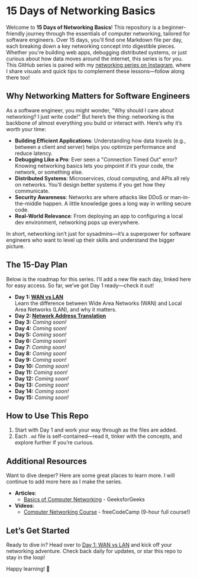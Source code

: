 # 15 Days of Networking Basics

Welcome to **15 Days of Networking Basics**! This repository is a beginner-friendly journey through the essentials of computer networking, tailored for software engineers. Over 15 days, you'll find one Markdown file per day, each breaking down a key networking concept into digestible pieces. Whether you're building web apps, debugging distributed systems, or just curious about how data moves around the internet, this series is for you. This GitHub series is paired with my [networking series on Instagram](https://www.instagram.com/arjay_the_dev/), where I share visuals and quick tips to complement these lessons—follow along there too!

## Why Networking Matters for Software Engineers

As a software engineer, you might wonder, "Why should I care about networking? I just write code!" But here’s the thing: networking is the backbone of almost everything you build or interact with. Here’s why it’s worth your time:

- **Building Efficient Applications**: Understanding how data travels (e.g., between a client and server) helps you optimize performance and reduce latency.
- **Debugging Like a Pro**: Ever seen a "Connection Timed Out" error? Knowing networking basics lets you pinpoint if it’s your code, the network, or something else.
- **Distributed Systems**: Microservices, cloud computing, and APIs all rely on networks. You’ll design better systems if you get how they communicate.
- **Security Awareness**: Networks are where attacks like DDoS or man-in-the-middle happen. A little knowledge goes a long way in writing secure code.
- **Real-World Relevance**: From deploying an app to configuring a local dev environment, networking pops up everywhere.

In short, networking isn’t just for sysadmins—it’s a superpower for software engineers who want to level up their skills and understand the bigger picture.

## The 15-Day Plan

Below is the roadmap for this series. I’ll add a new file each day, linked here for easy access. So far, we’ve got Day 1 ready—check it out!

- **Day 1: [WAN vs LAN](./wan_vs_lan.md)**  
  Learn the difference between Wide Area Networks (WAN) and Local Area Networks (LAN), and why it matters.
- **Day 2: [Network Address Translation](./nat.md)** 
- **Day 3:** *Coming soon!*  
- **Day 4:** *Coming soon!*  
- **Day 5:** *Coming soon!*  
- **Day 6:** *Coming soon!*  
- **Day 7:** *Coming soon!*  
- **Day 8:** *Coming soon!*  
- **Day 9:** *Coming soon!*  
- **Day 10:** *Coming soon!*  
- **Day 11:** *Coming soon!*  
- **Day 12:** *Coming soon!*  
- **Day 13:** *Coming soon!*  
- **Day 14:** *Coming soon!*  
- **Day 15:** *Coming soon!*  

## How to Use This Repo

1. Start with Day 1 and work your way through as the files are added.
2. Each `.md` file is self-contained—read it, tinker with the concepts, and explore further if you’re curious.

## Additional Resources

Want to dive deeper? Here are some great places to learn more. I will continue to add more here as I make the series.
- **Articles**:
  - [Basics of Computer Networking](https://www.geeksforgeeks.org/basics-computer-networking/) - GeeksforGeeks
- **Videos**:
  - [Computer Networking Course](https://www.youtube.com/watch?v=qiQR5rTSshw) - freeCodeCamp (9-hour full course!)

## Let’s Get Started

Ready to dive in? Head over to [Day 1: WAN vs LAN](./wan_vs_lan.md) and kick off your networking adventure. Check back daily for updates, or star this repo to stay in the loop!

Happy learning! 🚀
